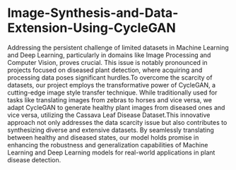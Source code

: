 # Image-Synthesis-and-Data-Extension-Using-CycleGAN
Addressing the persistent challenge of limited datasets in Machine Learning and 
Deep Learning, particularly in domains like Image Processing and Computer Vision, 
proves crucial. This issue is notably pronounced in projects focused on diseased 
plant detection, where acquiring and processing data poses significant hurdles.To 
overcome the scarcity of datasets, our project employs the transformative power of 
CycleGAN, a cutting-edge image style transfer technique. While traditionally used 
for tasks like translating images from zebras to horses and vice versa, we adapt 
CycleGAN to generate healthy plant images from diseased ones and vice versa, 
utilizing the Cassava Leaf Disease Dataset.This innovative approach not only 
addresses the data scarcity issue but also contributes to synthesizing diverse and 
extensive datasets. By seamlessly translating between healthy and diseased states, 
our model holds promise in enhancing the robustness and generalization capabilities 
of Machine Learning and Deep Learning models for real-world applications in plant 
disease detection.
